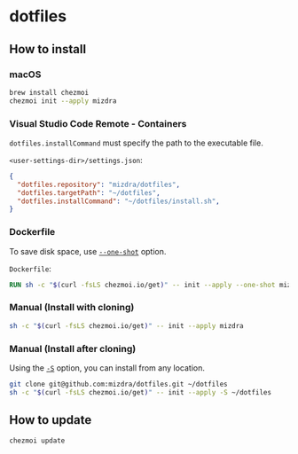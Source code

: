 # dotfiles

## How to install

### macOS

```bash
brew install chezmoi
chezmoi init --apply mizdra
```

### Visual Studio Code Remote - Containers

`dotfiles.installCommand` must specify the path to the executable file.

`<user-settings-dir>/settings.json`:

```json
{
  "dotfiles.repository": "mizdra/dotfiles",
  "dotfiles.targetPath": "~/dotfiles",
  "dotfiles.installCommand": "~/dotfiles/install.sh",
}
```

### Dockerfile
To save disk space, use [`--one-shot`](https://www.chezmoi.io/reference/commands/init/#-one-shot) option.

`Dockerfile`:

```dockerfile
RUN sh -c "$(curl -fsLS chezmoi.io/get)" -- init --apply --one-shot mizdra
```

### Manual (Install with cloning)

```bash
sh -c "$(curl -fsLS chezmoi.io/get)" -- init --apply mizdra
```

### Manual (Install after cloning)
Using the [`-S`](https://www.chezmoi.io/reference/command-line-flags/global/#-s-source-directory) option, you can install from any location.

```bash
git clone git@github.com:mizdra/dotfiles.git ~/dotfiles
sh -c "$(curl -fsLS chezmoi.io/get)" -- init --apply -S ~/dotfiles
```

## How to update

```bash
chezmoi update
```
